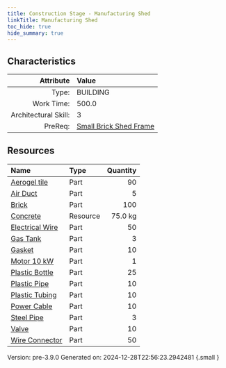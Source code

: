 ```yaml
---
title: Construction Stage - Manufacturing Shed
linkTitle: Manufacturing Shed
toc_hide: true
hide_summary: true
---
```


## Characteristics

| Attribute      | Value |
|--------:|:------|
|Type:|BUILDING|
|Work Time:|500.0|
|Architectural Skill:|3|
|PreReq:|[Small Brick Shed Frame](/docs/definitions/construction/small-brick-shed-frame)|

## Resources

| Name | Type | Quantity |
|:-----|:-----|-----:|
|[Aerogel tile](/docs/definitions/part/aerogel-tile)|Part|90|
|[Air Duct](/docs/definitions/part/air-duct)|Part|5|
|[Brick](/docs/definitions/part/brick)|Part|100|
|[Concrete](/docs/definitions/resource/concrete)|Resource|75.0 kg|
|[Electrical Wire](/docs/definitions/part/electrical-wire)|Part|50|
|[Gas Tank](/docs/definitions/part/gas-tank)|Part|3|
|[Gasket](/docs/definitions/part/gasket)|Part|10|
|[Motor 10 kW](/docs/definitions/part/motor-10-kw)|Part|1|
|[Plastic Bottle](/docs/definitions/part/plastic-bottle)|Part|25|
|[Plastic Pipe](/docs/definitions/part/plastic-pipe)|Part|10|
|[Plastic Tubing](/docs/definitions/part/plastic-tubing)|Part|10|
|[Power Cable](/docs/definitions/part/power-cable)|Part|10|
|[Steel Pipe](/docs/definitions/part/steel-pipe)|Part|3|
|[Valve](/docs/definitions/part/valve)|Part|10|
|[Wire Connector](/docs/definitions/part/wire-connector)|Part|50|



Version: pre-3.9.0 Generated on: 2024-12-28T22:56:23.2942481
{.small }